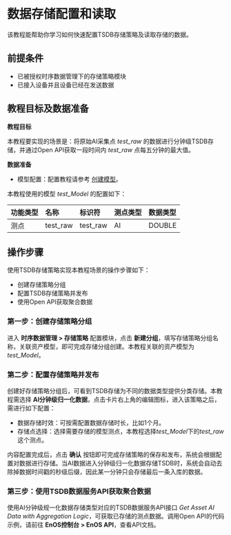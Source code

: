 # 数据存储配置和读取

该教程能帮助你学习如何快速配置TSDB存储策略及读取存储的数据。

## 前提条件

- 已被授权时序数据管理下的存储策略模块
- 已接入设备并且设备已经在发送数据

## 教程目标及数据准备

**教程目标**

本教程要实现的场景是：将原始AI采集点 *test_raw* 的数据进行分钟级TSDB存储，并通过Open API获取一段时间内 *test_raw* 点每五分钟的最大值。

**数据准备**

- 模型配置：配置教程请参考 [创建模型](https://www.envisioniot.com/docs/device-connection/zh_CN/latest/howto/model/creating_model.html)。

本教程使用的模型 *test_Model* 的配置如下：

| 功能类型 | 名称     | 标识符   | 测点类型 | 数据类型 |
|:---------|:---------|:---------|:---------|:---------|
| 测点     | test_raw | test_raw | AI       | DOUBLE   |

## 操作步骤

使用TSDB存储策略实现本教程场景的操作步骤如下：
- 创建存储策略分组
- 配置TSDB存储策略并发布
- 使用Open API获取聚合数据

### 第一步：创建存储策略分组

进入 **时序数据管理 > 存储策略** 配置模块，点击 **新建分组**，填写存储策略分组名称，关联资产模型，即可完成存储分组创建。本教程关联的资产模型为*test_Model*。

### 第二步：配置存储策略并发布

创建好存储策略分组后，可看到TSDB存储为不同的数据类型提供分类存储。本教程需选择 **AI分钟级归一化数据**，点击卡片右上角的编辑图标，进入该策略之后，需进行如下配置：
- 数据存储时效：可按需配置数据存储时长，比如1个月。
- 存储点选择：选择需要存储的模型测点，本教程选择*test_Model*下的*test_raw*这个测点。

内容配置完成后，点击 **确认** 按钮即可完成存储策略的保存和发布，系统会根据配置对数据进行存储。当AI数据进入分钟级归一化数据存储TSDB时，系统会自动去除掉数据时间戳的秒级后缀，因此某一分钟只会存储最后一条入库的数据。

### 第三步：使用TSDB数据服务API获取聚合数据

使用AI分钟级规一化数据存储类型对应的TSDB数据服务API接口 *Get Asset AI Data with Aggregation Logic*，可获取已存储的测点数据。调用Open API的代码示例，请前往 **EnOS控制台 > EnOS API**，查看API文档。
